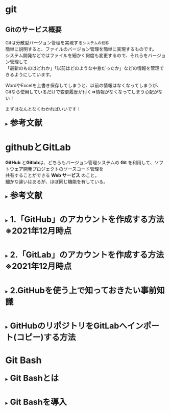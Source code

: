 # git

## Gitのサービス概要
Gitは分散型バージョン管理を実現する`システムの総称`  
簡単に説明すると、ファイルのバージョン管理を簡単に実現するものです。  
システム開発などではファイルを細かく何度も変更するので、それらをバージョン管理して  
「最新のものはどれか」「以前はどのような中身だったか」などの情報を管理できるようにしています。

WordやExcelを上書き保存してしまうと、以前の情報はなくなってしまうが、  
Gitなら使用しているだけで変更履歴が付く⇒情報がなくなってしまう心配がない！

まずはなんとなくわかればいいです！


<details>
<summary><span style="font-size: 180%"><strong>
参考文献
</strong></span></summary>
    
* Gitとは - IT用語辞典  
https://e-words.jp/w/Git.html

* GitとGitHub、GitLab｜概要・それぞれの違いについて解説！  
https://www.anken-navi.jp/news/work-freelance/git-description/

</details>  



# githubとGitLab

**GitHub** と**Gitlab**は、どちらもバージョン管理システムの **Git** を利用して、ソフトウェア開発プロジェクトのソースコード管理を  
共有することができる **Web サービス** のこと。  
細かな違いはあるが、ほぼ同じ機能を有している。  

<details>
<summary><span style="font-size: 180%"><strong>
参考文献
</strong></span></summary>

* GitとGitHub、GitLab｜概要・それぞれの違いについて解説！  
https://www.anken-navi.jp/news/work-freelance/git-description/
</details>    

#

<details>
<summary><span style="font-size: 180%"><strong>
1.「GitHub」のアカウントを作成する方法　※2021年12月時点
</strong></span></summary>

- 「GitHub」の公式サイト (https://github.com/) にアクセス   ※写真と全く同じとは限りません

- メールアドレスを入力し「Sign up for GitHub」をクリック（Gmailが望ましい。未所持の場合は[コチラ](https://accounts.google.com/signup/v2/webcreateaccount?continue=https%3A%2F%2Faccounts.google.com%2FManageAccount%3Fnc%3D1&hl=ja&flowName=GlifWebSignIn&flowEntry=SignUp)から無料で登録）

![登録画面](https://user-images.githubusercontent.com/92492715/144171003-19b170aa-0838-41b2-9a75-406c80b5f177.png "登録画面")

- 先ほど入力したアドレスが表示されていることが確認できたら「Continue」をクリック
![](https://user-images.githubusercontent.com/92492715/144172204-75a11062-407a-469e-87ca-e2dd8feb7a8e.png "アドレス確認")

- パスワードを決める　※8文字以上必須
![](https://user-images.githubusercontent.com/92492715/144173474-dd4f804c-366f-49bf-a47c-38502c26d05d.png "パスワード")

- 好きなユーザー名を決めたら「Continue」をクリック
![](https://user-images.githubusercontent.com/92492715/144173989-7f4582aa-8732-46fe-9f07-ea10515d0220.png "ユーザー名")

- 製品のアップデートやお知らせをメールで受け取るか聞かれているので「y」(yes) か「n」(no) 好きなほうを入力後、「Continue」をクリック
![](https://user-images.githubusercontent.com/92492715/144174492-a7d33131-e7c7-44cf-a5b8-86da496027ff.png "メール受け取り")

- 「検証する」をクリックして簡単な質問（〇〇の画像はどれか等）に答える
![](https://user-images.githubusercontent.com/92492715/144175138-ad617066-712c-474d-83a8-e1df63edd31b.png "検証")

- ✅の表示を確認後、「Create account」をクリック
![](https://user-images.githubusercontent.com/92492715/144175466-cd0c63db-f3fc-44eb-bda0-5036d0bc6e9d.png "アカウント作成")

- 登録したアドレスにメールが届くので、記載された８桁の数字を入力する
![](https://user-images.githubusercontent.com/92492715/144177119-e94fb99a-e617-41bf-833f-12335f498c70.png "コード入力")

- 色々聞かれているがとりあえず「Just me」にチェックを入れて下の「Continue」をクリックする
![](https://user-images.githubusercontent.com/92492715/144177506-e8a6f71e-f14d-4cec-b8d5-133b48ca7335.png "いろいろ")

- そのまま「Continue」をクリックする
![](https://user-images.githubusercontent.com/92492715/144177665-70308ad6-b6fb-4b90-9c60-a0afcbc8ac8c.png "そのまま")

- 無償で使えるように「Contunue for free」をクリックする
![](https://user-images.githubusercontent.com/92492715/144177684-59f93577-6f06-4656-ba9d-99630d36fad8.png "無償選択")

- すごいムービーが始まったら成功
![](https://user-images.githubusercontent.com/92492715/144177766-c4803afb-4290-409c-b176-91e810a632ff.png "成功")

</details>

#
<details>
<summary><span style="font-size: 180%"><strong>
2.「GitLab」のアカウントを作成する方法　※2021年12月時点
</strong></span></summary>

1. 公式サイトにアクセスする  
    https://about.gitlab.com/
    
2. 右上の「login」をクリック
 ![](https://user-images.githubusercontent.com/92492715/144949968-01b1843f-b8a0-4ef2-acf3-f08ab194fd3b.png)   
    
3. Sign inの下にある「Register now」をクリック
![](https://user-images.githubusercontent.com/92492715/144954934-9e0c5d25-fadf-47b4-affc-9e08f3275e83.png) 
    
4. 赤枠内のアカウント情報を入力後、「私はロボットではありません」に✅を入れ、「Register」をクリック
![](https://user-images.githubusercontent.com/92492715/144955688-16486f28-c27c-4e86-944a-5e3e466913b2.png)   
    
| **項目** | **説明** |
| :-|:-|     
|**First name**|名前。日本語も使用可能。|    
|**Last name**|苗字。日本語も使用可能。|  
|**Username**|ユーザー名。「半角英数」と「-(ハイフン)」と「_(アンダースコア)」と「.(ドット)」が使用可能。「.[(ドット)」の使用は非推奨](https://www.gitlab.jp/blog/2020/06/24/why-shouldnt-use-dot-in-usernames/)| 
|**Email**|メールアドレス。GitLabからのメールが受信可能なアドレスを使用。|     
|**Password**|パスワード。最低8文字以上で、「半角英数」と「記号」が利用可能。| 
    
5. 登録したアドレスにGitLabからメールが届くので「request new confirmation email」をクリック
![](https://user-images.githubusercontent.com/92492715/144971359-05472c88-8cfb-4f7e-9974-9409a23bd1d0.png)    
    
    
    
    
    
    
    
    
<details>
<summary><span style="font-size: 180%"><strong>    
参考文献    
</strong></span></summary>

-  GitLab.comのアカウントを作成し、安全に利用する方法   
https://www.gitlab.jp/blog/2020/06/23/steps-to-get-a-gitlab-dot-com-account-and-get-set-up/   
    
</details>    
    
    
    
</details>

#

<details>
<summary><span style="font-size: 180%"><strong>
2.GitHubを使う上で知っておきたい事前知識
</strong></span></summary>

    
    
    
    
    
    
    
    
    
    
</details>

  #

<details>
<summary><span style="font-size: 180%"><strong>
GitHubのリポジトリをGitLabへインポート(コピー)する方法
</strong></span></summary>  
  
 ### 注）大前提としてGitHub,GitLabに登録しているものとする
---

#### 1. gitlabの＋マークから「New Project/repository」を選択する
![](https://user-images.githubusercontent.com/92492715/144364566-98b1f204-1c0c-4dc8-b362-7dafdc678c60.png "新プロジェクト")
---
#### 2. 左下の「import project」を選択する
![](https://user-images.githubusercontent.com/92492715/144364738-4399bbcc-0af9-43c6-9e10-4131db2ea31c.png "")
---
#### 3. どこからインポートするか聞かれているので「GitHub」を選択する
![](https://user-images.githubusercontent.com/92492715/144364877-2279bdaf-258d-45cd-9d13-f8b154247ce3.png "")
---
#### 4. 「Authenticate with GitHub（GitHubで認証する）」を選択する
![](https://user-images.githubusercontent.com/92492715/144365015-a5f34beb-b904-4f6f-a29c-1dbd286824d3.png "")
---
#### 5. パスワードを聞かれたらGitHubのパスワードを入力する
---
#### 6. GitHubのリポジトリへのアクセスを認証すると、インポートできるリポジトリの一覧が表示される。

 すべてのリポジトリを一括でインポートする場合は、「①Import リポジトリの数 repositories」をクリック、特定のリポジトリのみをインポートする場合は、対象リポジトリの「②Import」をクリックする。
![](https://user-images.githubusercontent.com/92492715/144373612-fe8a4938-48cf-4187-a6d3-fbae5fb435df.png "")

①を選択すると注意書きのようなものが表示されるが気にせず「import」
![](https://user-images.githubusercontent.com/92492715/144523316-394360e3-e292-4f8f-88f5-9fc3d7292560.png)

inportを進めると以下のような表示に。

![](https://user-images.githubusercontent.com/92492715/144524122-1c078a7e-aa90-4e73-b290-d46c75c6b089.png)

* 「Complete」・・・import済み
* 「Not started」・・・インポート未実施
* 「Importing...」・・・インポート中
* 「Go to project」・・・インポート済みのリポジトリを開く
  
</details> 

# Git Bash

<details>
<summary><span style="font-size: 180%"><strong>
Git Bashとは
  </strong></span></summary>
  
**GitBash** とはGitの機能が搭載されたBashのこと。  
Bashとは簡単に言えば、Linuxに搭載されている命令を画面に打ち込みコンピュータが命令に従いファイルの操作やファイルの編集、削除といった操作ができるソフトウェアです。  
windowsでUnixコマンドを簡単に使用するために必須!  
  
こんなやつ
![](https://user-images.githubusercontent.com/92492715/144550331-0d52dcd1-ad6c-44a2-a0ed-50872bc7146e.png)  
  
Windowsだとこれがコマンドプロンプトになるイメージ  
![](https://user-images.githubusercontent.com/92492715/144797294-991266a3-1add-4640-8c14-5a86c1c651cb.png)  

  

  
</details>

#
<details>
  <summary><span style="font-size: 180%"><strong>
Git Bashを導入
    </strong></span></summary>
  
### ・インストール
1. 公式サイトにアクセスする  
  https://gitforwindows.org/
  
2.「Download」をクリック
  ![](https://user-images.githubusercontent.com/92492715/144553111-c3e0b086-edec-4274-9e21-89a337c9ddee.png)
   
3.  左下のファイルをクリック
![](https://user-images.githubusercontent.com/92492715/144556524-f272fab9-8518-4306-8262-1026d9738c55.png)

※消してしまった場合はダウンロードフォルダ内にある以下のファイルをダブルクリック
![](https://user-images.githubusercontent.com/92492715/144557316-67df2a12-b7b4-45e9-ac63-853b2e32870a.png)

4. 「このアプリがデバイスに変更を加えることを許可しますか？」と聞かれるので「はい」をクリック

5. 起動すると次のようなウインドウが表示される  
![](https://user-images.githubusercontent.com/92492715/144558254-54f5f08e-d35d-4db4-afa3-c5abf05e52c4.png)

6. （installが表示されている場合）「install」をクリック  
![](https://user-images.githubusercontent.com/92492715/144559910-283b6d40-d82c-4c9f-b168-e79604ea4ce7.png)  
  
（Nextが表示されている場合）「Only show new options」にチェックを入れて「next」⇒「install」に切り替わることを確認した後、「install」をクリック  
![](https://user-images.githubusercontent.com/92492715/144565322-40fcde12-2023-4521-95ba-5e72f96f73e2.png)
 
![](https://user-images.githubusercontent.com/92492715/144559910-283b6d40-d82c-4c9f-b168-e79604ea4ce7.png)
  
7. 「Finish」をクリックして終了  
![](https://user-images.githubusercontent.com/92492715/144562369-3e4398a8-c835-43ee-b6fb-6afb30a13574.png)  
### 補足  
  - 「Launch Git Bash」に✅を入れると「Finish」後、即座にGit Bashが立ち上がり起動確認ができる。
  - 「View Release Notes」の✅を外すと「Finish」後にリリースノートが開かずに済む。  
  ![](https://user-images.githubusercontent.com/92492715/144562419-f45c4be3-230a-4c24-b8e2-281432a6040a.png)
    
</details>

